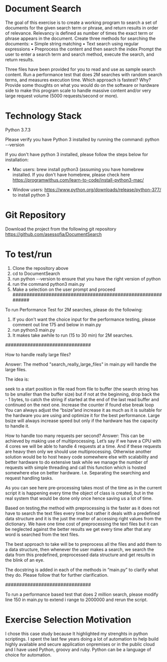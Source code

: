 # Document Search
The goal of this exercise is to create a working program to search a set of documents for the given search term or phrase, and return results in order of relevance. Relevancy is defined as number of times the exact term or phrase appears in the document. Create three methods for searching the documents: • Simple string matching • Text search using regular expressions • Preprocess the content and then search the index Prompt the user to enter a search term and search method, execute the search, and return results.

Three files have been provided for you to read and use as sample search content. Run a performance test that does 2M searches with random search terms, and measures execution time. Which approach is fastest? Why? Provide some thoughts on what you would do on the software or hardware side to make this program scale to handle massive content and/or very large request volume (5000 requests/second or more).  

# Technology Stack
Python 3.7.3

Please verify you have Python 3 installed by running the command: python --version 

If you don't have python 3 installed, please follow the steps below for installation:
- Mac users: brew install python3 (assuming you have homebrew installed. If you don't have homebrew, please check here
https://programwithus.com/learn-to-code/install-python3-mac/

- Window users: https://www.python.org/downloads/release/python-377/ to install python 3

# Git Repository
Download the project from the following git repository https://github.com/asessofia/DocumentSearch

# To test/run 
1. Clone the repository above
2. cd to DocumentSearch
3. run python --version to ensure that you have the right version of python
4. run the command python3 main.py
5. Make a selection on the user prompt and proceed
############################################################

To run Performance Test for 2M searches, please do the following:
1. If you don't want the choice input for the performance testing, please comment out line 175 and below in main.py
2. run python3 main.py
3. It makes take awhile to run (15 to 30 min) for 2M searches.

###############################

How to handle really large files?

Answer: The method "search_really_large_files" in main.py will handle the large files.
	
The idea is:
	
seek to a start position in file
read from file to buffer (the search string has to be smaller than the buffer size) but if not at the beginning, drop back the - 1 bytes, to catch the string if started at the end of the last read buffer and continued on the next one.
Increase the counter if found else break loop
	You can always adjust the “bsize”and increase it as much as it is suitable for the hardware you are using and optimize it for the best performance. Large bsize will always increase speed but only if the hardware has the capacity to handle it.

How to handle too many requests per second?
	Answer: This can be achieved by making use of multiprocessing. Let’s say if we have a CPU with 4 cores we will be able to handle 4 requests at a time. And if these requests are heavy then only we should use multiprocessing. Otherwise another solution would be to host heavy code somewhere else with scalability and better hardware to do extensive task while we manage the number of requests with simple threading and call this function which is hosted somewhere else on better hardware. I.e. Separating the searching and request handling tasks.



As you can see here pre-processing takes most of the time as in the current script it is happening every time the object of class is created, but in the real system that would be done only once hence saving us a lot of time. 

Based on testing,the method with preprocessing is the faster as it does not have to search the text files every time but rather it deals with a predefined data structure and it is the just the matter of accessing right values from the dictionary.
We have one time cost of preprocessing the text files but it can be neglected against the better results we get every time after that any word is searched from the text files.

The best approach to take will be to preprocess all the files and add them to a data structure, then whenever the user makes a search, we search the data from this predefined, preprocessed data structure and get results in the blink of an eye.

The docstring is added in each of the methods in “main.py” to clarify what they do. Please follow that for further clarification.

###############################

To run a performance based test that does 2 million search, please modify line 150 in main.py to extend i range to 2000000 and rerun the script.

# Exercise Selection Motivation
I chose this case study because It highlighted my strenghts in python scriptings. I spent the last few years doing a lot of automation to help build highly available and secure application onpremises or in the public cloud and I have used Python, groovy and ruby. Python can be a language of choice for automation.
